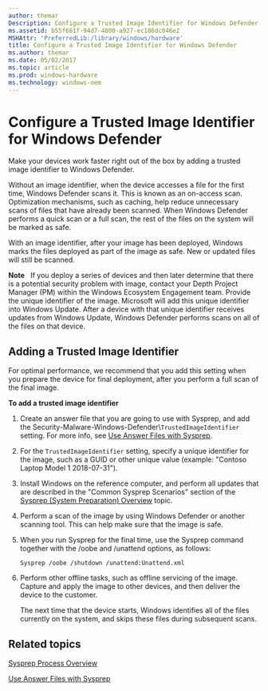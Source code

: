 ```yaml
---
author: themar
Description: Configure a Trusted Image Identifier for Windows Defender
ms.assetid: b55f681f-94d7-4800-a927-ec186dc046e2
MSHAttr: 'PreferredLib:/library/windows/hardware'
title: Configure a Trusted Image Identifier for Windows Defender
ms.author: themar
ms.date: 05/02/2017
ms.topic: article
ms.prod: windows-hardware
ms.technology: windows-oem
---
```


# Configure a Trusted Image Identifier for Windows Defender

Make your devices work faster right out of the box by adding a trusted image identifier to Windows Defender. 

Without an image identifier, when the device accesses a file for the first time, Windows Defender scans it. This is known as an on-access scan. Optimization mechanisms, such as caching, help reduce unnecessary scans of files that have already been scanned. When Windows Defender performs a quick scan or a full scan, the rest of the files on the system will be marked as safe.

With an image identifier, after your image has been deployed, Windows marks the files deployed as part of the image as safe. New or updated files will still be scanned.

**Note**  
If you deploy a series of devices and then later determine that there is a potential security problem with image, contact your Depth Project Manager (PM) within the Windows Ecosystem Engagement team. Provide the unique identifier of the image. Microsoft will add this unique identifier into Windows Update. After a device with that unique identifier receives updates from Windows Update, Windows Defender performs scans on all of the files on that device.

## <span id="Adding_a_Trusted_Image_Identifier"></span><span id="adding_a_trusted_image_identifier"></span><span id="ADDING_A_TRUSTED_IMAGE_IDENTIFIER"></span>Adding a Trusted Image Identifier

For optimal performance, we recommend that you add this setting when you prepare the device for final deployment, after you perform a full scan of the final image.

**To add a trusted image identifier**

1.  Create an answer file that you are going to use with Sysprep, and add the Security-Malware-Windows-Defender\\`TrustedImageIdentifier` setting. For more info, see [Use Answer Files with Sysprep](use-answer-files-with-sysprep.md).

2.  For the `TrustedImageIdentifier` setting, specify a unique identifier for the image, such as a GUID or other unique value (example: "Contoso Laptop Model 1 2018-07-31").

3.  Install Windows on the reference computer, and perform all updates that are described in the "Common Sysprep Scenarios" section of the [Sysprep (System Preparation) Overview](sysprep--system-preparation--overview.md) topic.

4.  Perform a scan of the image by using Windows Defender or another scanning tool. This can help make sure that the image is safe.

5.  When you run Sysprep for the final time, use the Sysprep command together with the /oobe and /unattend options, as follows:

    ```
    Sysprep /oobe /shutdown /unattend:Unattend.xml
    ```

6.  Perform other offline tasks, such as offline servicing of the image. Capture and apply the image to other devices, and then deliver the device to the customer.

    The next time that the device starts, Windows identifies all of the files currently on the system, and skips these files during subsequent scans.

## <span id="related_topics"></span>Related topics

[Sysprep Process Overview](sysprep-process-overview.md)

[Use Answer Files with Sysprep](use-answer-files-with-sysprep.md#bkmk_1)

